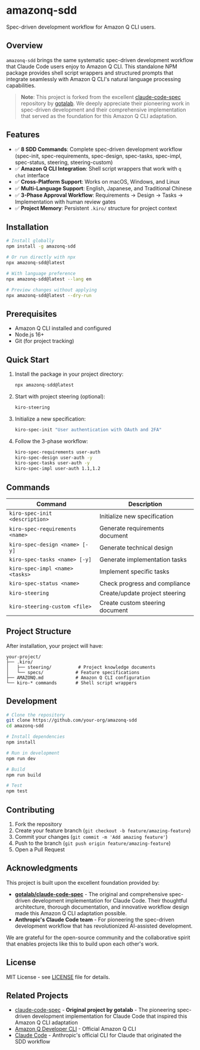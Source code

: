 # amazonq-sdd

Spec-driven development workflow for Amazon Q CLI users.

## Overview

`amazonq-sdd` brings the same systematic spec-driven development workflow that Claude Code users enjoy to Amazon Q CLI. This standalone NPM package provides shell script wrappers and structured prompts that integrate seamlessly with Amazon Q CLI's natural language processing capabilities.

> **Note**: This project is forked from the excellent [claude-code-spec](https://github.com/gotalab/claude-code-spec) repository by [gotalab](https://github.com/gotalab). We deeply appreciate their pioneering work in spec-driven development and their comprehensive implementation that served as the foundation for this Amazon Q CLI adaptation.

## Features

- ✅ **8 SDD Commands**: Complete spec-driven development workflow (spec-init, spec-requirements, spec-design, spec-tasks, spec-impl, spec-status, steering, steering-custom)
- ✅ **Amazon Q CLI Integration**: Shell script wrappers that work with `q chat` interface
- ✅ **Cross-Platform Support**: Works on macOS, Windows, and Linux
- ✅ **Multi-Language Support**: English, Japanese, and Traditional Chinese
- ✅ **3-Phase Approval Workflow**: Requirements → Design → Tasks → Implementation with human review gates
- ✅ **Project Memory**: Persistent `.kiro/` structure for project context

## Installation

```bash
# Install globally
npm install -g amazonq-sdd

# Or run directly with npx
npx amazonq-sdd@latest

# With language preference
npx amazonq-sdd@latest --lang en

# Preview changes without applying
npx amazonq-sdd@latest --dry-run
```

## Prerequisites

- Amazon Q CLI installed and configured
- Node.js 16+ 
- Git (for project tracking)

## Quick Start

1. Install the package in your project directory:
   ```bash
   npx amazonq-sdd@latest
   ```

2. Start with project steering (optional):
   ```bash
   kiro-steering
   ```

3. Initialize a new specification:
   ```bash
   kiro-spec-init "User authentication with OAuth and 2FA"
   ```

4. Follow the 3-phase workflow:
   ```bash
   kiro-spec-requirements user-auth
   kiro-spec-design user-auth -y  
   kiro-spec-tasks user-auth -y
   kiro-spec-impl user-auth 1.1,1.2
   ```

## Commands

| Command | Description |
|---------|-------------|
| `kiro-spec-init <description>` | Initialize new specification |
| `kiro-spec-requirements <name>` | Generate requirements document |
| `kiro-spec-design <name> [-y]` | Generate technical design |
| `kiro-spec-tasks <name> [-y]` | Generate implementation tasks |
| `kiro-spec-impl <name> <tasks>` | Implement specific tasks |
| `kiro-spec-status <name>` | Check progress and compliance |
| `kiro-steering` | Create/update project steering |
| `kiro-steering-custom <file>` | Create custom steering document |

## Project Structure

After installation, your project will have:

```
your-project/
├── .kiro/
│   ├── steering/          # Project knowledge documents
│   └── specs/            # Feature specifications
├── AMAZONQ.md            # Amazon Q CLI configuration
└── kiro-* commands       # Shell script wrappers
```

## Development

```bash
# Clone the repository
git clone https://github.com/your-org/amazonq-sdd
cd amazonq-sdd

# Install dependencies
npm install

# Run in development
npm run dev

# Build
npm run build

# Test
npm test
```

## Contributing

1. Fork the repository
2. Create your feature branch (`git checkout -b feature/amazing-feature`)
3. Commit your changes (`git commit -m 'Add amazing feature'`)
4. Push to the branch (`git push origin feature/amazing-feature`)
5. Open a Pull Request

## Acknowledgments

This project is built upon the excellent foundation provided by:

- **[gotalab/claude-code-spec](https://github.com/gotalab/claude-code-spec)** - The original and comprehensive spec-driven development implementation for Claude Code. Their thoughtful architecture, thorough documentation, and innovative workflow design made this Amazon Q CLI adaptation possible.
- **Anthropic's Claude Code team** - For pioneering the spec-driven development workflow that has revolutionized AI-assisted development.

We are grateful for the open-source community and the collaborative spirit that enables projects like this to build upon each other's work.

## License

MIT License - see [LICENSE](LICENSE) file for details.

## Related Projects

- [claude-code-spec](https://github.com/gotalab/claude-code-spec) - **Original project by gotalab** - The pioneering spec-driven development implementation for Claude Code that inspired this Amazon Q CLI adaptation
- [Amazon Q Developer CLI](https://github.com/aws/amazon-q-developer-cli) - Official Amazon Q CLI
- [Claude Code](https://claude.ai/code) - Anthropic's official CLI for Claude that originated the SDD workflow